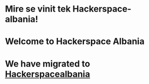 # Mire se vinit tek Hackerspace-albania!
# Welcome to Hackerspace Albania
# We have migrated to [Hackerspacealbania](https://github.com/HackerspaceAlbania)
